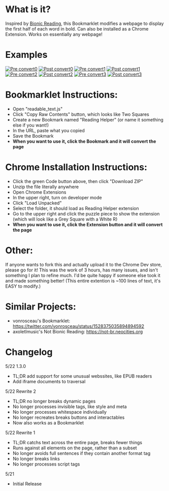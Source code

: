# What is it?
Inspired by [Bionic Reading](https://twitter.com/juanbuis/status/1526900107379105793/photo/1), this Bookmarklet modifies a webpage to display the first half of each word in bold.  Can also be installed as a Chrome Extension. Works on essentially any webpage!

# Examples
[![Pre convert0](https://i.imgur.com/miu58Yib.png)](https://i.imgur.com/miu58Yi.png)
[![Post convert0](https://i.imgur.com/HRFz7p4b.png)](https://i.imgur.com/HRFz7p4.png)
[![Pre convert1](https://i.imgur.com/K29FCgdb.png)](https://i.imgur.com/K29FCgd.png)
[![Post convert1](https://i.imgur.com/MrfssY3b.png)](https://i.imgur.com/MrfssY3.png)
[![Pre convert2](https://i.imgur.com/BZquDN2b.png)](https://i.imgur.com/BZquDN2.png)
[![Post convert2](https://i.imgur.com/flXqvoEb.png)](https://i.imgur.com/flXqvoE.png)
[![Pre convert3](https://i.imgur.com/CAo40QAb.png)](https://i.imgur.com/CAo40QA.png)
[![Post convert3](https://i.imgur.com/wfqXwijb.png)](https://i.imgur.com/wfqXwij.png)

# Bookmarklet Instructions:
- Open "readable_text.js"
- Click "Copy Raw Contents" button, which looks like Two Squares
- Create a new Bookmark named "Reading Helper" (or name it something else if you want!)
- In the URL, paste what you copied
- Save the Bookmark
- **When you want to use it, click the Bookmark and it will convert the page**

# Chrome Installation Instructions:
- Click the green Code button above, then click "Download ZIP"
- Unzip the file literally anywhere
- Open Chrome Extensions
- In the upper right, turn on developer mode
- Click "Load Unpacked"
- Select the folder, it should load as Reading Helper extension
- Go to the upper right and click the puzzle piece to show the extension (which will look like a Grey Square with a White R)
- **When you want to use it, click the Extension button and it will convert the page**


# Other:
If anyone wants to fork this and actually upload it to the Chrome Dev store, please go for it!  This was the work of 3 hours, has many issues, and isn't something I plan to refine much.  I'd be quite happy if someone else took it and made something better! (This entire extention is ~100 lines of text, it's EASY to modify.)

# Similar Projects:
- vonrosceau's Bookmarklet: https://twitter.com/vonrosceau/status/1528375035894894592
- axoletlmusic's Not Bionic Reading: https://not-br.neocities.org

# Changelog
5/22 1.3.0
- TL;DR add support for some unusual webssites, like EPUB readers
- Add iframe documents to traversal

5/22 Rewrite 2
- TL;DR no longer breaks dynamic pages
- No longer processes invisible tags, like style and meta
- No longer processes whitespace individually
- No longer recreates breaks buttons and interactables
- Now also works as a Bookmarklet

5/22 Rewrite 1
- TL;DR catchs text across the entire page, breaks fewer things
- Runs against all elements on the page, rather than a subset
- No longer avoids full sentences if they contain another format tag
- No longer breaks links
- No longer processes script tags

5/21
- Initial Release